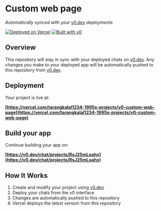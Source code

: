 # Custom web page

*Automatically synced with your [v0.dev](https://v0.dev) deployments*

[![Deployed on Vercel](https://img.shields.io/badge/Deployed%20on-Vercel-black?style=for-the-badge&logo=vercel)](https://vercel.com/tarangkalal1234-1995s-projects/v0-custom-web-page)
[![Built with v0](https://img.shields.io/badge/Built%20with-v0.dev-black?style=for-the-badge)](https://v0.dev/chat/projects/RsJ25mLoahx)

## Overview

This repository will stay in sync with your deployed chats on [v0.dev](https://v0.dev).
Any changes you make to your deployed app will be automatically pushed to this repository from [v0.dev](https://v0.dev).

## Deployment

Your project is live at:

**[https://vercel.com/tarangkalal1234-1995s-projects/v0-custom-web-page](https://vercel.com/tarangkalal1234-1995s-projects/v0-custom-web-page)**

## Build your app

Continue building your app on:

**[https://v0.dev/chat/projects/RsJ25mLoahx](https://v0.dev/chat/projects/RsJ25mLoahx)**

## How It Works

1. Create and modify your project using [v0.dev](https://v0.dev)
2. Deploy your chats from the v0 interface
3. Changes are automatically pushed to this repository
4. Vercel deploys the latest version from this repository
